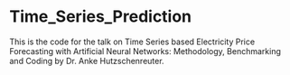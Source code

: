 # Time_Series_Prediction

This is the code for the talk on Time Series based Electricity Price Forecasting 
with Artificial Neural Networks: Methodology, Benchmarking and Coding by Dr. Anke Hutzschenreuter.
